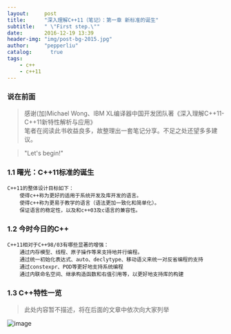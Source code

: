 ```yaml
---
layout:     post
title:      "深入理解C++11（笔记）：第一章 新标准的诞生"
subtitle:   " \"First step.\""
date:       2016-12-19 13:39
header-img: "img/post-bg-2015.jpg"
author:     "pepperliu"
catalog:      true
tags:
    - c++
    - c++11
---
```


### 说在前面

> 感谢(加)Michael Wong、IBM XL编译器中国开发团队著《深入理解C\+\+11-C\+\+11新特性解析与应用》  
笔者在阅读此书收益良多，故整理出一套笔记分享。不足之处还望多多建议。

> "Let's begin!"

### 1.1 曙光：C++11标准的诞生 #
    C++11的整体设计目标如下：
        使得c++称为更好的适用于系统开发及库开发的语言。
        使得c++称为更易于教学的语言（语法更加一致化和简单化）。
        保证语言的稳定性，以及和c++03及c语言的兼容性。

### 1.2 今时今日的C++ #
    C++11相对于C++98/03有哪些显著的增强：
        通过内存模型、线程、原子操作等来支持地并行编程。
        通过统一初始化表达式、auto、declytype、移动语义来统一对反省编程的支持
        通过constexpr、POD等更好地支持系统编程
        通过内联命名空间、继承构造函数和右值引用等，以更好地支持库的构建

### 1.3 C++特性一览
> 此处内容暂不描述，将在后面的文章中依次向大家列举

![image](https://lpc-win32.github.io/img/2016-12-19/c++11.png)
